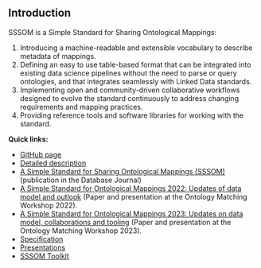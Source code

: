 ## Introduction

SSSOM is a Simple Standard for Sharing Ontological Mappings: 

1. Introducing a machine-readable and extensible vocabulary to describe metadata of mappings.
2. Defining an easy to use table-based format that can be integrated into existing data science pipelines without the need to parse or query ontologies, and that integrates seamlessly with Linked Data standards. 
3. Implementing open and community-driven collaborative workflows designed to evolve the standard continuously to address changing requirements and mapping practices. 
4. Providing reference tools and software libraries for working with the standard.

**Quick links:**

- [GitHub page](https://github.com/mapping-commons/sssom)
- [Detailed description](spec.md)
- [A Simple Standard for Sharing Ontological Mappings (SSSOM)](https://doi.org/10.1093/database/baac035) (publication in the Database Journal)
- [A Simple Standard for Ontological Mappings 2022: Updates of data model and outlook](https://zenodo.org/record/7672104) (Paper and presentation at the Ontology Matching Workshop 2022).
- [A Simple Standard for Ontological Mappings 2023: Updates on data model, collaborations and tooling](https://zenodo.org/record/8202395) (Paper and presentation at the Ontology Matching Workshop 2023).
- [Specification](index.md)
- [Presentations](presentations.md)
- [SSSOM Toolkit](https://mapping-commons.github.io/sssom-py/)
